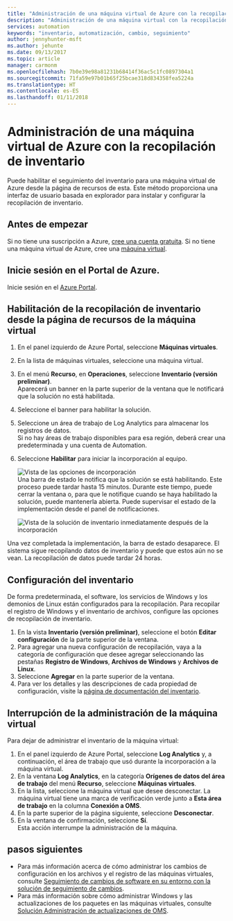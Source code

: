 ```yaml
---
title: "Administración de una máquina virtual de Azure con la recopilación de inventario | Microsoft Docs"
description: "Administración de una máquina virtual con la recopilación de inventario"
services: automation
keywords: "inventario, automatización, cambio, seguimiento"
author: jennyhunter-msft
ms.author: jehunte
ms.date: 09/13/2017
ms.topic: article
manager: carmonm
ms.openlocfilehash: 7b0e39e98a81231b68414f36ac5c1fc0897304a1
ms.sourcegitcommit: 71fa59e97b01b65f25bcae318d834358fea5224a
ms.translationtype: HT
ms.contentlocale: es-ES
ms.lasthandoff: 01/11/2018
---
```

# <a name="manage-an-azure-virtual-machine-with-inventory-collection"></a>Administración de una máquina virtual de Azure con la recopilación de inventario

Puede habilitar el seguimiento del inventario para una máquina virtual de Azure desde la página de recursos de esta. Este método proporciona una interfaz de usuario basada en explorador para instalar y configurar la recopilación de inventario.

## <a name="before-you-begin"></a>Antes de empezar
Si no tiene una suscripción a Azure, [cree una cuenta gratuita](https://azure.microsoft.com/free/).
Si no tiene una máquina virtual de Azure, cree una [máquina virtual](https://docs.microsoft.com/azure/virtual-machines/windows/quick-create-portal).

## <a name="sign-in-to-the-azure-portal"></a>Inicie sesión en el Portal de Azure.
Inicie sesión en el [Azure Portal](https://portal.azure.com/).

## <a name="enable-inventory-collection-from-the-virtual-machine-resource-page"></a>Habilitación de la recopilación de inventario desde la página de recursos de la máquina virtual

1. En el panel izquierdo de Azure Portal, seleccione **Máquinas virtuales**.
2. En la lista de máquinas virtuales, seleccione una máquina virtual.
3. En el menú **Recurso**, en **Operaciones**, seleccione **Inventario (versión preliminar)**.  
    Aparecerá un banner en la parte superior de la ventana que le notificará que la solución no está habilitada. 
4. Seleccione el banner para habilitar la solución.
5. Seleccione un área de trabajo de Log Analytics para almacenar los registros de datos.  
    Si no hay áreas de trabajo disponibles para esa región, deberá crear una predeterminada y una cuenta de Automation. 
6. Seleccione **Habilitar** para iniciar la incorporación al equipo.

   ![Vista de las opciones de incorporación](./media/automation-vm-inventory/inventory-onboarding-options.png)  
    Una barra de estado le notifica que la solución se está habilitando. Este proceso puede tardar hasta 15 minutos. Durante este tiempo, puede cerrar la ventana o, para que le notifique cuando se haya habilitado la solución, puede mantenerla abierta. Puede supervisar el estado de la implementación desde el panel de notificaciones.

   ![Vista de la solución de inventario inmediatamente después de la incorporación](./media/automation-vm-inventory/inventory-onboarded.png)

Una vez completada la implementación, la barra de estado desaparece. El sistema sigue recopilando datos de inventario y puede que estos aún no se vean. La recopilación de datos puede tardar 24 horas.

## <a name="configure-your-inventory-settings"></a>Configuración del inventario

De forma predeterminada, el software, los servicios de Windows y los demonios de Linux están configurados para la recopilación. Para recopilar el registro de Windows y el inventario de archivos, configure las opciones de recopilación de inventario.

1. En la vista **Inventario (versión preliminar)**, seleccione el botón **Editar configuración** de la parte superior de la ventana.
2. Para agregar una nueva configuración de recopilación, vaya a la categoría de configuración que desee agregar seleccionando las pestañas **Registro de Windows**, **Archivos de Windows** y **Archivos de Linux**. 
3. Seleccione **Agregar** en la parte superior de la ventana.
4. Para ver los detalles y las descripciones de cada propiedad de configuración, visite la [página de documentación del inventario](https://aka.ms/configinventorydocs).

## <a name="disconnect-your-virtual-machine-from-management"></a>Interrupción de la administración de la máquina virtual

Para dejar de administrar el inventario de la máquina virtual:

1. En el panel izquierdo de Azure Portal, seleccione **Log Analytics** y, a continuación, el área de trabajo que usó durante la incorporación a la máquina virtual.
2. En la ventana **Log Analytics**, en la categoría **Orígenes de datos del área de trabajo** del menú **Recurso**, seleccione **Máquinas virtuales**. 
3. En la lista, seleccione la máquina virtual que desee desconectar. La máquina virtual tiene una marca de verificación verde junto a **Esta área de trabajo** en la columna **Conexión a OMS**. 
4. En la parte superior de la página siguiente, seleccione **Desconectar**.
5. En la ventana de confirmación, seleccione **Sí**.  
    Esta acción interrumpe la administración de la máquina.

## <a name="next-steps"></a>pasos siguientes

* Para más información acerca de cómo administrar los cambios de configuración en los archivos y el registro de las máquinas virtuales, consulte [Seguimiento de cambios de software en su entorno con la solución de seguimiento de cambios](../log-analytics/log-analytics-change-tracking.md).
* Para más información sobre cómo administrar Windows y las actualizaciones de los paquetes en las máquinas virtuales, consulte [Solución Administración de actualizaciones de OMS](../operations-management-suite/oms-solution-update-management.md).
